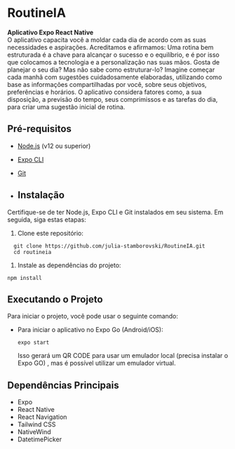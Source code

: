 # RoutineIA
**Aplicativo Expo React Native** <br/>
O aplicativo capacita você a moldar cada dia de acordo com as suas necessidades e aspirações. Acreditamos e afirmamos: Uma rotina bem estruturada é a chave para alcançar o sucesso e o equilíbrio, e é por isso que colocamos a tecnologia e a personalização nas suas mãos.
Gosta de planejar o seu dia? Mas não sabe como estruturar-lo? Imagine começar cada manhã com sugestões cuidadosamente elaboradas, utilizando como base as informações compartilhadas por você, sobre seus objetivos, preferências e horários. O aplicativo considera fatores como, a sua disposição, a previsão do tempo, seus comprimissos e as tarefas do dia, para criar uma sugestão inicial de rotina.

## Pré-requisitos

- [Node.js](https://nodejs.org/) (v12 ou superior)
- [Expo CLI](https://docs.expo.dev/get-started/installation/)
- [Git](https://git-scm.com/)

- ## Instalação

Certifique-se de ter Node.js, Expo CLI e Git instalados em seu sistema. Em seguida, siga estas etapas:

1. Clone este repositório:

~~~
  git clone https://github.com/julia-stamborovski/RoutineIA.git
  cd routineia
~~~


1. Instale as dependências do projeto:
~~~
npm install
~~~

## Executando o Projeto

Para iniciar o projeto, você pode usar o seguinte comando:
- Para iniciar o aplicativo no Expo Go (Android/iOS):
  ~~~
  expo start
  ~~~
  Isso gerará um QR CODE para usar um emulador local (precisa instalar o Expo GO) , mas é possível utilizar um emulador virtual.

## Dependências Principais
- Expo
- React Native
- React Navigation
- Tailwind CSS
- NativeWind
- DatetimePicker
  
  

